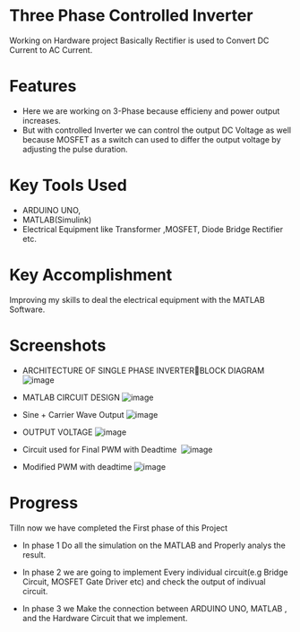 
# Three Phase Controlled Inverter

Working on Hardware project Basically Rectifier is used to Convert DC Current to AC Current.
# Features

* Here we are working on 3-Phase because efficieny and power output increases. 
* But with controlled Inverter we can control the output DC Voltage as well because MOSFET as a switch can used to differ the output voltage by adjusting the pulse duration.

# Key Tools Used
* ARDUINO UNO, 
* MATLAB(Simulink) 
* Electrical Equipment like Transformer ,MOSFET, Diode Bridge Rectifier etc.

# Key Accomplishment
Improving my skills to deal the electrical equipment with the MATLAB Software.
# Screenshots
* ARCHITECTURE OF SINGLE PHASE INVERTERBLOCK DIAGRAM
![image](https://user-images.githubusercontent.com/112017748/190848401-9ca3dd0c-6135-433e-bc0f-2a1680548a9d.png)

* MATLAB CIRCUIT DESIGN
![image](https://user-images.githubusercontent.com/112017748/190848443-cc0029a5-e216-4cc0-91e4-745159b75df7.png)


* Sine + Carrier Wave Output
![image](https://user-images.githubusercontent.com/112017748/190848490-446d147b-8f9e-45ca-ba22-175d91c40f56.png)

* OUTPUT VOLTAGE
![image](https://user-images.githubusercontent.com/112017748/190848521-fa7ff5be-0c32-45c4-ac3b-6b69543eec9d.png)

* Circuit used for Final PWM with Deadtime 
![image](https://user-images.githubusercontent.com/112017748/190848624-0eade1ee-b7d1-4a68-9bda-c4bee396fdfd.png)

* Modified PWM with deadtime
![image](https://user-images.githubusercontent.com/112017748/190848645-fef1a4d0-7918-406e-b94d-fa1fbac4f31d.png)


# Progress

Tilln now we have completed the First phase of this Project

* In phase 1 Do all the simulation on the MATLAB and Properly analys the result.

* In phase 2 we are going to implement Every individual circuit(e.g Bridge Circuit, MOSFET Gate Driver etc) and check the output of indivual circuit.

* In phase 3 we Make the connection between ARDUINO UNO, MATLAB , and the Hardware Circuit that we implement.
